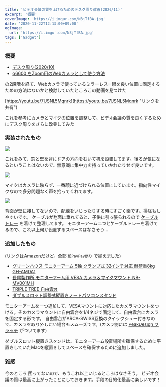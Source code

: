 ```yaml
---
title: 'ビデオ会議の質を上げるためのデスク周り改善(2020/11)'
excerpt: '概要'
coverImage: 'https://i.imgur.com/N3jTfBA.jpg'
date: '2020-11-22T12:18:00+09:00'
ogImage:
  url: 'https://i.imgur.com/N3jTfBA.jpg'
tags: ['Gadget']
---
```


### 概要

*   [デスク周り(2020/10)](https://medium.com/@o_hayato/%E3%83%87%E3%82%B9%E3%82%AF%E5%91%A8%E3%82%8A-2020-10-1c4b412028fd "https://medium.com/@o_hayato/%E3%83%87%E3%82%B9%E3%82%AF%E5%91%A8%E3%82%8A-2020-10-1c4b412028fd")
*   [α6600 をZoom用のWebカメラとして使う方法](https://medium.com/@o_hayato/%CE%B16600-%E3%82%92zoom%E7%94%A8%E3%81%AEweb%E3%82%AB%E3%83%A1%E3%83%A9%E3%81%A8%E3%81%97%E3%81%A6%E4%BD%BF%E3%81%86%E6%96%B9%E6%B3%95-fe7acebb9821 "https://medium.com/@o_hayato/%CE%B16600-%E3%82%92zoom%E7%94%A8%E3%81%AEweb%E3%82%AB%E3%83%A1%E3%83%A9%E3%81%A8%E3%81%97%E3%81%A6%E4%BD%BF%E3%81%86%E6%96%B9%E6%B3%95-fe7acebb9821")

の2段階を経て、Webカメラで使っているミラーレス一眼を良い位置に固定するための方法はないかと検討していたところこの動画を見つけた

[https://youtu.be/7USNL5Mqnrk](https://youtu.be/7USNL5Mqnrk "リンクを共有")

これを参考にカメラとマイクの位置を調整して、ビデオ会議の質を良くするためにデスク周りをさらに改善してみた

### 実装されたもの

![](https://i.imgur.com/2CCYMOy.jpg)

[これ](https://togetter.com/li/1538742 "https://togetter.com/li/1538742")をみて、窓と壁を背にドアの方向をむいて机を設置してます。後ろが気になるということはないので、無意識に集中力を持っていかれたりせず良いです。

![](https://i.imgur.com/7kSsE0H.jpeg)

マイクはカメラに映らず、一番顔に近づけられる位置にしています。指向性マイクなので多分問題なく声を拾ってくれてます。

![](https://i.imgur.com/ortkSAK.jpeg)

背面が壁に接してないので、配線をいじったりする時にすごく楽です。掃除もしやすいです。 ケーブルが地面に垂れてると、子供に引っ張られるので [ケーブルトレー](https://amzn.to/3fn5e55 "https://amzn.to/3fn5e55") を着けて整理してます。 モニターアーム二つとケーブルトレーを着けてるので、これ以上何か設置するスペースはなさそう…

### 追加したもの

(リンクはAmazonだけど、全部 `超PayPay祭り` で揃えました)

*   [グリーンハウス モニターアーム 5軸 クランプ式 32インチ対応 耐荷重8kg GH-AMDA1](https://amzn.to/2IXdw7U "https://amzn.to/2IXdw7U")
*   [長尾製作所 モニターアーム用 VESA カメラ＆マイクマウント NB-MV001MH](https://amzn.to/35PCeQu "https://amzn.to/35PCeQu")
*   [TRIPLE TREE 自由雲台](https://amzn.to/3lXJZJC "https://amzn.to/3lXJZJC")
*   [ダブルスロット調整式縦置きノートパソコンスタンド](https://amzn.to/3l2cFQJ "https://amzn.to/3l2cFQJ")

モニターアームを一つ追加して、VESAマウントに対応したカメラマウントをつける。そのカメラマウントに自由雲台を1/4ネジで固定して、自由雲台にカメラを固定する形です。 自由雲台がARCA-SWISS互換のクイックシュー付きなので、カメラを取り外したい場合もスムーズです。(カメラ側には [PeakDesign クラッチ](https://amzn.to/3pSBdin "https://amzn.to/3pSBdin") がついてます)

ダブルスロット縦置きスタンドは、モニターアーム設置場所を確保するために平置きしていたMacを縦置きしてスペースを確保するために追加しました。

### 雑感

今のところ 困ってないので、もうこれ以上いじるところはなさそう。 ビデオ会議の質は最高に上がったことにしておきます。手段の目的化最高に楽しいです！
